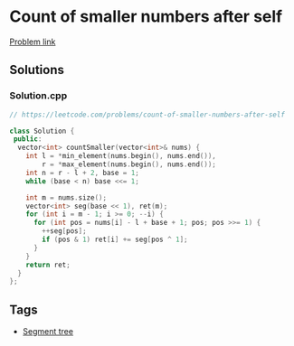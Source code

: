 # Count of smaller numbers after self

[Problem link](https://leetcode.com/problems/count-of-smaller-numbers-after-self)

## Solutions


### Solution.cpp
```cpp
// https://leetcode.com/problems/count-of-smaller-numbers-after-self

class Solution {
 public:
  vector<int> countSmaller(vector<int>& nums) {
    int l = *min_element(nums.begin(), nums.end()),
        r = *max_element(nums.begin(), nums.end());
    int n = r - l + 2, base = 1;
    while (base < n) base <<= 1;

    int m = nums.size();
    vector<int> seg(base << 1), ret(m);
    for (int i = m - 1; i >= 0; --i) {
      for (int pos = nums[i] - l + base + 1; pos; pos >>= 1) {
        ++seg[pos];
        if (pos & 1) ret[i] += seg[pos ^ 1];
      }
    }
    return ret;
  }
};
```
## Tags

* [Segment tree](/Collections/segment-tree.md#segment-tree)
